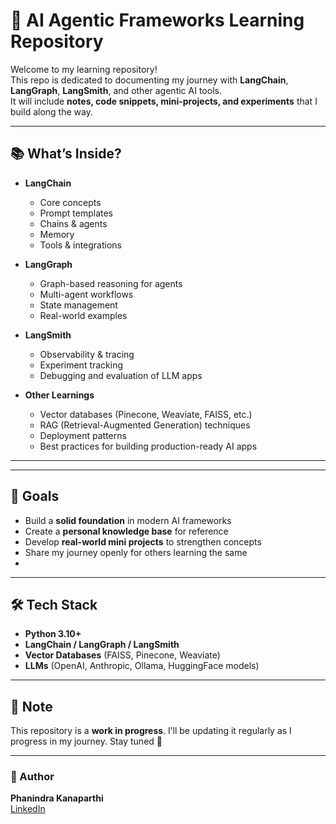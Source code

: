 # 🚀 AI Agentic Frameworks Learning Repository

Welcome to my learning repository!  
This repo is dedicated to documenting my journey with **LangChain**, **LangGraph**, **LangSmith**, and other agentic AI tools.  
It will include **notes, code snippets, mini-projects, and experiments** that I build along the way.

---

## 📚 What’s Inside?

- **LangChain**

  - Core concepts
  - Prompt templates
  - Chains & agents
  - Memory
  - Tools & integrations

- **LangGraph**

  - Graph-based reasoning for agents
  - Multi-agent workflows
  - State management
  - Real-world examples

- **LangSmith**

  - Observability & tracing
  - Experiment tracking
  - Debugging and evaluation of LLM apps

- **Other Learnings**
  - Vector databases (Pinecone, Weaviate, FAISS, etc.)
  - RAG (Retrieval-Augmented Generation) techniques
  - Deployment patterns
  - Best practices for building production-ready AI apps

---

---

## 🎯 Goals

- Build a **solid foundation** in modern AI frameworks
- Create a **personal knowledge base** for reference
- Develop **real-world mini projects** to strengthen concepts
- Share my journey openly for others learning the same
- 
---

## 🛠️ Tech Stack

- **Python 3.10+**
- **LangChain / LangGraph / LangSmith**
- **Vector Databases** (FAISS, Pinecone, Weaviate)
- **LLMs** (OpenAI, Anthropic, Ollama, HuggingFace models)

---

## 📌 Note

This repository is a **work in progress**. I’ll be updating it regularly as I progress in my journey. Stay tuned 🚀

---

### 👤 Author

**Phanindra Kanaparthi**  
[LinkedIn](https://www.linkedin.com/in/kanaparthi-phani/)
